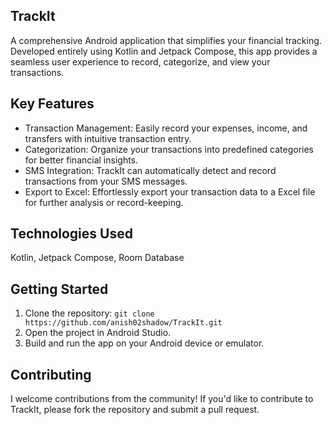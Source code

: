 ## TrackIt
A comprehensive Android application that simplifies your financial tracking. Developed entirely using Kotlin and Jetpack Compose, this app provides a seamless user experience to record, categorize, and view your transactions.

## Key Features

- Transaction Management: Easily record your expenses, income, and transfers with intuitive transaction entry.
- Categorization: Organize your transactions into predefined categories for better financial insights.
- SMS Integration: TrackIt can automatically detect and record transactions from your SMS messages.
- Export to Excel: Effortlessly export your transaction data to a Excel file for further analysis or record-keeping.

## Technologies Used

Kotlin, Jetpack Compose, Room Database

## Getting Started

1. Clone the repository: `git clone https://github.com/anish02shadow/TrackIt.git`
2. Open the project in Android Studio.
3. Build and run the app on your Android device or emulator.

## Contributing

I welcome contributions from the community! If you'd like to contribute to TrackIt, please fork the repository and submit a pull request.

